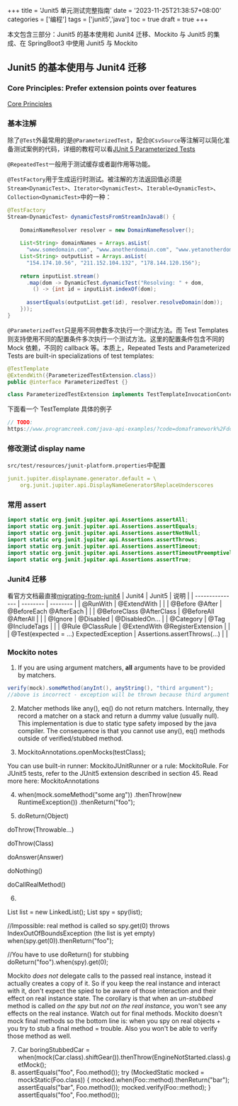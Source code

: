 +++
title = 'Junit5 单元测试完整指南'
date = '2023-11-25T21:38:57+08:00'
categories = ['编程']
tags = ['junit5','java']
toc = true
draft = true
+++

本文包含三部分：Junit5 的基本使用和 Junit4 迁移、Mockito 与 Junit5 的集成、在 SpringBoot3 中使用 Junit5 与 Mockito

<!--more-->

## Junit5 的基本使用与 Junit4 迁移

### Core Principles: Prefer extension points over features
[Core Principles](https://github.com/junit-team/junit5/wiki/Core-Principles)

### 基本注解
除了`@Test`外最常用的是`@ParameterizedTest`，配合`@CsvSource`等注解可以简化准备测试案例的代码，详细的教程可以看[JUnit 5 Parameterized Tests](https://baeldung.com/parameterized-tests-junit-5)

`@RepeatedTest`一般用于测试缓存或者副作用等功能。

`@TestFactory`用于生成运行时测试。被注解的方法返回值必须是`Stream<DynamicTest>`、`Iterator<DynamicTest>`、`Iterable<DynamicTest>`、`Collection<DynamicTest>`中的一种：
```java
@TestFactory
Stream<DynamicTest> dynamicTestsFromStreamInJava8() {
        
    DomainNameResolver resolver = new DomainNameResolver();
        
    List<String> domainNames = Arrays.asList(
      "www.somedomain.com", "www.anotherdomain.com", "www.yetanotherdomain.com");
    List<String> outputList = Arrays.asList(
      "154.174.10.56", "211.152.104.132", "178.144.120.156");
        
    return inputList.stream()
      .map(dom -> DynamicTest.dynamicTest("Resolving: " + dom, 
        () -> {int id = inputList.indexOf(dom);
 
      assertEquals(outputList.get(id), resolver.resolveDomain(dom));
    }));       
}
```

`@ParameterizedTest`只是用不同参数多次执行一个测试方法。而 Test Templates 则支持使用不同的配置条件多次执行一个测试方法。这里的配置条件包含不同的 Mock 依赖，不同的 callback 等。本质上，Repeated Tests and Parameterized Tests are built-in specializations of test templates:
```java
@TestTemplate
@ExtendWith({ParameterizedTestExtension.class})
public @interface ParameterizedTest {}

class ParameterizedTestExtension implements TestTemplateInvocationContextProvider 
```
下面看一个 TestTemplate 具体的例子
```java
// TODO:
https://www.programcreek.com/java-api-examples/?code=domaframework%2Fdoma%2Fdoma-master%2Fdoma-processor%2Fsrc%2Ftest%2Fjava%2Forg%2Fseasar%2Fdoma%2Finternal%2Fapt%2Fprocessor%2Fdomain%2FExternalDomainProcessorTest.java

```


### 修改测试 display name
`src/test/resources/junit-platform.properties`中配置
``` yaml
junit.jupiter.displayname.generator.default = \
    org.junit.jupiter.api.DisplayNameGenerator$ReplaceUnderscores
```


### 常用 assert
```java
import static org.junit.jupiter.api.Assertions.assertAll;
import static org.junit.jupiter.api.Assertions.assertEquals;
import static org.junit.jupiter.api.Assertions.assertNotNull;
import static org.junit.jupiter.api.Assertions.assertThrows;
import static org.junit.jupiter.api.Assertions.assertTimeout;
import static org.junit.jupiter.api.Assertions.assertTimeoutPreemptively;
import static org.junit.jupiter.api.Assertions.assertTrue;
```
### Junit4 迁移
看官方文档最直接[migrating-from-junit4](https://junit.org/junit5/docs/current/user-guide/#migrating-from-junit4)
| Junit4          | Junit5   | 说明      |
| --------------- | -------- | -------- |
| @RunWith  | @ExtendWith  |    |
| @Before @After  | @BeforeEach @AfterEach  |     |
| @BeforeClass @AfterClass | @BeforeAll  @AfterAll   |    |
| @Ignore | @Disabled   | @DisabledOn...  |
| @Category | @Tag @IncludeTags   |    |
| @Rule @ClassRule | @ExtendWith @RegisterExtension  |    |
| @Test(expected = …​) ExpectedException | Assertions.assertThrows(…​)   |   |


### Mockito notes

1. If you are using argument matchers, **all** arguments have to be provided by matchers.
   
```java
verify(mock).someMethod(anyInt(), anyString(), "third argument");
//above is incorrect - exception will be thrown because third argument is given without an argument matcher.
```
2. Matcher methods like any(), eq() do not return matchers. Internally, they record a matcher on a stack and return a dummy value (usually null). This implementation is due to static type safety imposed by the java compiler. The consequence is that you cannot use any(), eq() methods outside of verified/stubbed method.
   
3.  MockitoAnnotations.openMocks(testClass);
 
You can use built-in runner: MockitoJUnitRunner or a rule: MockitoRule. For JUnit5 tests, refer to the JUnit5 extension described in section 45.
Read more here: MockitoAnnotations


4. when(mock.someMethod("some arg"))
   .thenThrow(new RuntimeException())
   .thenReturn("foo");

5. doReturn(Object)

doThrow(Throwable...)

doThrow(Class)

doAnswer(Answer)

doNothing()

doCallRealMethod()

6. 

   List list = new LinkedList();
   List spy = spy(list);

   //Impossible: real method is called so spy.get(0) throws IndexOutOfBoundsException (the list is yet empty)
   when(spy.get(0)).thenReturn("foo");

   //You have to use doReturn() for stubbing
   doReturn("foo").when(spy).get(0);
 
Mockito *does not* delegate calls to the passed real instance, instead it actually creates a copy of it. So if you keep the real instance and interact with it, don't expect the spied to be aware of those interaction and their effect on real instance state. The corollary is that when an *un-stubbed* method is called *on the spy* but *not on the real instance*, you won't see any effects on the real instance.
Watch out for final methods. Mockito doesn't mock final methods so the bottom line is: when you spy on real objects + you try to stub a final method = trouble. Also you won't be able to verify those method as well.

7. Car boringStubbedCar = when(mock(Car.class).shiftGear()).thenThrow(EngineNotStarted.class).getMock();
8. assertEquals("foo", Foo.method());
 try (MockedStatic mocked = mockStatic(Foo.class)) {
 mocked.when(Foo::method).thenReturn("bar");
 assertEquals("bar", Foo.method());
 mocked.verify(Foo::method);
 }
 assertEquals("foo", Foo.method());
 